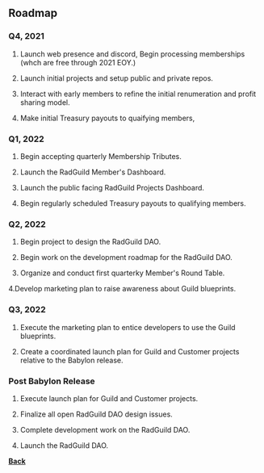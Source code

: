 ## Roadmap

### Q4, 2021

1. Launch web presence and discord, Begin processing memberships (whch are free through 2021 EOY.)

2. Launch initial projects and setup public and private repos.

3. Interact with early members to refine the initial renumeration and profit sharing model.

4. Make initial Treasury payouts to quaifying members,

### Q1, 2022

1. Begin accepting quarterly Membership Tributes.

2. Launch the RadGuild Member's Dashboard.

3. Launch the public facing RadGuild Projects Dashboard.

4. Begin regularly scheduled Treasury payouts to qualifying members.

### Q2, 2022

1. Begin project to design the RadGuild DAO.

2. Begin work on the development roadmap for the RadGuild DAO.

3. Organize and conduct first quarterky Member's Round Table.

4.Develop marketing plan to raise awareness about Guild blueprints.

### Q3, 2022

1. Execute the marketing plan to entice developers to use the Guild blueprints.

2. Create a coordinated launch plan for Guild and Customer projects relative to the Babylon release.

### Post Babylon Release

1. Execute launch plan for Guild and Customer projects.

2. Finalize all open RadGuild DAO design issues.

3. Complete development work on the RadGuild DAO.

4. Launch the RadGuild DAO.

[**Back**](./index.md)
